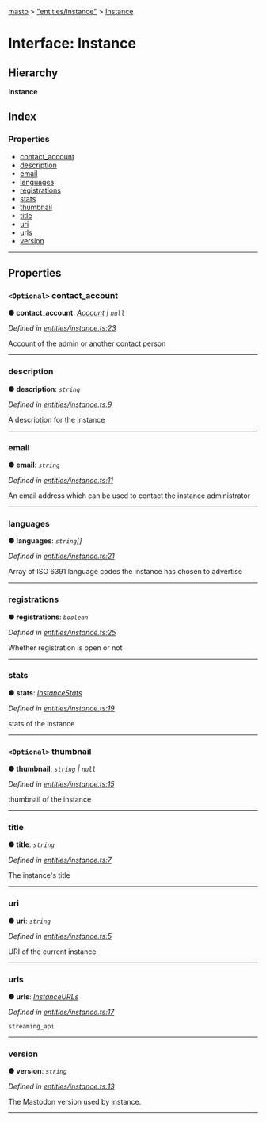 [masto](../README.md) > ["entities/instance"](../modules/_entities_instance_.md) > [Instance](../interfaces/_entities_instance_.instance.md)

# Interface: Instance

## Hierarchy

**Instance**

## Index

### Properties

* [contact_account](_entities_instance_.instance.md#contact_account)
* [description](_entities_instance_.instance.md#description)
* [email](_entities_instance_.instance.md#email)
* [languages](_entities_instance_.instance.md#languages)
* [registrations](_entities_instance_.instance.md#registrations)
* [stats](_entities_instance_.instance.md#stats)
* [thumbnail](_entities_instance_.instance.md#thumbnail)
* [title](_entities_instance_.instance.md#title)
* [uri](_entities_instance_.instance.md#uri)
* [urls](_entities_instance_.instance.md#urls)
* [version](_entities_instance_.instance.md#version)

---

## Properties

<a id="contact_account"></a>

### `<Optional>` contact_account

**● contact_account**: *[Account](_entities_account_.account.md) \| `null`*

*Defined in [entities/instance.ts:23](https://github.com/lagunehq/core/blob/84abcd4/src/entities/instance.ts#L23)*

Account of the admin or another contact person

___
<a id="description"></a>

###  description

**● description**: *`string`*

*Defined in [entities/instance.ts:9](https://github.com/lagunehq/core/blob/84abcd4/src/entities/instance.ts#L9)*

A description for the instance

___
<a id="email"></a>

###  email

**● email**: *`string`*

*Defined in [entities/instance.ts:11](https://github.com/lagunehq/core/blob/84abcd4/src/entities/instance.ts#L11)*

An email address which can be used to contact the instance administrator

___
<a id="languages"></a>

###  languages

**● languages**: *`string`[]*

*Defined in [entities/instance.ts:21](https://github.com/lagunehq/core/blob/84abcd4/src/entities/instance.ts#L21)*

Array of ISO 6391 language codes the instance has chosen to advertise

___
<a id="registrations"></a>

###  registrations

**● registrations**: *`boolean`*

*Defined in [entities/instance.ts:25](https://github.com/lagunehq/core/blob/84abcd4/src/entities/instance.ts#L25)*

Whether registration is open or not

___
<a id="stats"></a>

###  stats

**● stats**: *[InstanceStats](_entities_instance_.instancestats.md)*

*Defined in [entities/instance.ts:19](https://github.com/lagunehq/core/blob/84abcd4/src/entities/instance.ts#L19)*

stats of the instance

___
<a id="thumbnail"></a>

### `<Optional>` thumbnail

**● thumbnail**: *`string` \| `null`*

*Defined in [entities/instance.ts:15](https://github.com/lagunehq/core/blob/84abcd4/src/entities/instance.ts#L15)*

thumbnail of the instance

___
<a id="title"></a>

###  title

**● title**: *`string`*

*Defined in [entities/instance.ts:7](https://github.com/lagunehq/core/blob/84abcd4/src/entities/instance.ts#L7)*

The instance's title

___
<a id="uri"></a>

###  uri

**● uri**: *`string`*

*Defined in [entities/instance.ts:5](https://github.com/lagunehq/core/blob/84abcd4/src/entities/instance.ts#L5)*

URI of the current instance

___
<a id="urls"></a>

###  urls

**● urls**: *[InstanceURLs](_entities_instance_.instanceurls.md)*

*Defined in [entities/instance.ts:17](https://github.com/lagunehq/core/blob/84abcd4/src/entities/instance.ts#L17)*

`streaming_api`

___
<a id="version"></a>

###  version

**● version**: *`string`*

*Defined in [entities/instance.ts:13](https://github.com/lagunehq/core/blob/84abcd4/src/entities/instance.ts#L13)*

The Mastodon version used by instance.

___

